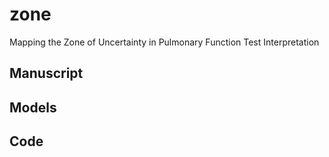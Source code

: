# zone
Mapping the Zone of Uncertainty in Pulmonary Function Test Interpretation

## Manuscript

## Models

## Code
